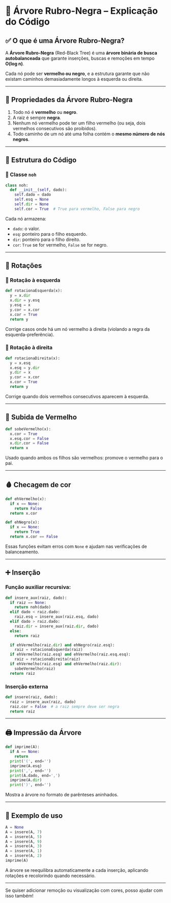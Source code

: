 
# 🌳 Árvore Rubro-Negra – Explicação do Código

## ✅ O que é uma Árvore Rubro-Negra?

A **Árvore Rubro-Negra** (Red-Black Tree) é uma **árvore binária de busca autobalanceada** que garante inserções, buscas e remoções em tempo **O(log n)**.

Cada nó pode ser **vermelho ou negro**, e a estrutura garante que não existam caminhos demasiadamente longos à esquerda ou direita.

---

## 📏 Propriedades da Árvore Rubro-Negra

1. Todo nó é **vermelho** ou **negro**.
2. A raiz é sempre **negra**.
3. Nenhum nó vermelho pode ter um filho vermelho (ou seja, dois vermelhos consecutivos são proibidos).
4. Todo caminho de um nó até uma folha contém o **mesmo número de nós negros**.

---

## 🧠 Estrutura do Código

### 🔹 Classe `noh`

```python
class noh:
  def __init__(self, dado):
    self.dado = dado
    self.esq = None
    self.dir = None
    self.cor = True  # True para vermelho, False para negro
```

Cada nó armazena:
- `dado`: o valor.
- `esq`: ponteiro para o filho esquerdo.
- `dir`: ponteiro para o filho direito.
- `cor`: `True` se for vermelho, `False` se for negro.

---

## 🔄 Rotações

### 🔸 Rotação à esquerda

```python
def rotacionaEsquerda(x):
  y = x.dir
  x.dir = y.esq
  y.esq = x
  y.cor = x.cor
  x.cor = True 
  return y
```

Corrige casos onde há um nó vermelho à direita (violando a regra da esquerda-preferência).

### 🔸 Rotação à direita

```python
def rotacionaDireita(x):
  y = x.esq
  x.esq = y.dir
  y.dir = x
  y.cor = x.cor
  x.cor = True
  return y
```

Corrige quando dois vermelhos consecutivos aparecem à esquerda.

---

## 🔺 Subida de Vermelho

```python
def sobeVermelho(x):
  x.cor = True
  x.esq.cor = False
  x.dir.cor = False
  return x
```

Usado quando ambos os filhos são vermelhos: promove o vermelho para o pai.

---

## 🩸 Checagem de cor

```python
def ehVermelho(x):
  if x == None:
    return False
  return x.cor

def ehNegro(x):
  if x == None:
    return True
  return x.cor == False
```

Essas funções evitam erros com `None` e ajudam nas verificações de balanceamento.

---

## ➕ Inserção

### Função auxiliar recursiva:

```python
def insere_aux(raiz, dado):
  if raiz == None:
    return noh(dado)
  elif dado < raiz.dado:
    raiz.esq = insere_aux(raiz.esq, dado)
  elif dado > raiz.dado:
    raiz.dir = insere_aux(raiz.dir, dado)
  else:
    return raiz

  if ehVermelho(raiz.dir) and ehNegro(raiz.esq):
    raiz = rotacionaEsquerda(raiz)
  if ehVermelho(raiz.esq) and ehVermelho(raiz.esq.esq):
    raiz = rotacionaDireita(raiz)
  if ehVermelho(raiz.esq) and ehVermelho(raiz.dir):
    sobeVermelho(raiz)
  return raiz
```

### Inserção externa

```python
def insere(raiz, dado):
  raiz = insere_aux(raiz, dado)
  raiz.cor = False  # a raiz sempre deve ser negra
  return raiz
```

---

## 🖨️ Impressão da Árvore

```python
def imprime(A):
  if A == None:
    return
  print('(', end='')
  imprime(A.esq)
  print(',', end='')
  print(A.dado, end=',')
  imprime(A.dir)
  print(')', end='')
```

Mostra a árvore no formato de parênteses aninhados.

---

## 🧪 Exemplo de uso

```python
A = None
A = insere(A, 7)
A = insere(A, 5)
A = insere(A, 9)
A = insere(A, 3)
A = insere(A, 1)
A = insere(A, 2)
imprime(A)
```

A árvore se reequilibra automaticamente a cada inserção, aplicando rotações e recolorindo quando necessário.

---

Se quiser adicionar remoção ou visualização com cores, posso ajudar com isso também!
